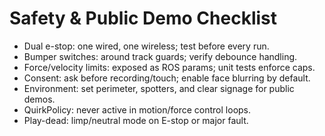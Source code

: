 
# Safety & Public Demo Checklist

- Dual e-stop: one wired, one wireless; test before every run.
- Bumper switches: around track guards; verify debounce handling.
- Force/velocity limits: exposed as ROS params; unit tests enforce caps.
- Consent: ask before recording/touch; enable face blurring by default.
- Environment: set perimeter, spotters, and clear signage for public demos.
- QuirkPolicy: never active in motion/force control loops.
- Play-dead: limp/neutral mode on E-stop or major fault.
